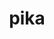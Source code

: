 ---
title: "pika"
layout: cache
categories: [package, develop]
meta: {"versions": ["0.22.1", "0.22.2"], "compilers": ["gcc@=11.4.0"], "oss": ["ubuntu20.04", "ubuntu22.04"], "platforms": ["linux"], "targets": ["neoverse_v1", "neoverse_v2", "x86_64_v3"], "stacks": ["e4s", "e4s-neoverse-v2", "e4s-neoverse_v1", "root"], "num_specs": 12, "num_specs_by_stack": {"root": 12, "e4s-neoverse_v1": 4, "e4s": 4, "e4s-neoverse-v2": 4}}
spec_details: [{"hash": "4rzyjj34pijfxrbnx472rs7f4n3ca4gj", "compiler": "gcc@=11.4.0", "versions": ["0.22.2"], "os": "ubuntu20.04", "platform": "linux", "target": "neoverse_v1", "variants": ["~apex", "build_system=cmake", "build_type=Release", "~cuda", "cxxstd=17", "~examples", "generator=ninja", "~generic_coroutines", "~ipo", "malloc=mimalloc", "+mpi", "~rocm", "~sanitizers", "~stdexec", "~tracy"], "stacks": ["root", "e4s-neoverse_v1"], "size": "-", "tarball": "https://binaries.spack.io/develop/build_cache/linux-ubuntu20.04-neoverse_v1/gcc-11.4.0/pika-0.22.2/linux-ubuntu20.04-neoverse_v1-gcc-11.4.0-pika-0.22.2-4rzyjj34pijfxrbnx472rs7f4n3ca4gj.spack"}, {"hash": "xcr2gmfbbflgcb2r4kvbocqwl5iko3e4", "compiler": "gcc@=11.4.0", "versions": ["0.22.2"], "os": "ubuntu20.04", "platform": "linux", "target": "neoverse_v1", "variants": ["~apex", "build_system=cmake", "build_type=Release", "~cuda", "cxxstd=17", "~examples", "generator=ninja", "~generic_coroutines", "~ipo", "malloc=mimalloc", "+mpi", "~rocm", "~stdexec", "~tracy"], "stacks": ["root", "e4s-neoverse_v1"], "size": "-", "tarball": "https://binaries.spack.io/develop/build_cache/linux-ubuntu20.04-neoverse_v1/gcc-11.4.0/pika-0.22.2/linux-ubuntu20.04-neoverse_v1-gcc-11.4.0-pika-0.22.2-xcr2gmfbbflgcb2r4kvbocqwl5iko3e4.spack"}, {"hash": "n4vffdccjzmzgbryxgcslr5mfqldz2bc", "compiler": "gcc@=11.4.0", "versions": ["0.22.1"], "os": "ubuntu20.04", "platform": "linux", "target": "neoverse_v1", "variants": ["~apex", "build_system=cmake", "build_type=Release", "~cuda", "cxxstd=17", "~examples", "generator=ninja", "~generic_coroutines", "~ipo", "malloc=mimalloc", "+mpi", "~rocm", "~stdexec", "~tracy"], "stacks": ["root", "e4s-neoverse_v1"], "size": "-", "tarball": "https://binaries.spack.io/develop/build_cache/linux-ubuntu20.04-neoverse_v1/gcc-11.4.0/pika-0.22.1/linux-ubuntu20.04-neoverse_v1-gcc-11.4.0-pika-0.22.1-n4vffdccjzmzgbryxgcslr5mfqldz2bc.spack"}, {"hash": "ir2ii57pjjg6udc3xy52mkhczwxy5t75", "compiler": "gcc@=11.4.0", "versions": ["0.22.1"], "os": "ubuntu20.04", "platform": "linux", "target": "neoverse_v1", "variants": ["~apex", "build_system=cmake", "build_type=Release", "~cuda", "cxxstd=17", "~examples", "generator=ninja", "~generic_coroutines", "~ipo", "malloc=mimalloc", "+mpi", "~rocm", "~stdexec", "~tracy"], "stacks": ["root", "e4s-neoverse_v1"], "size": "-", "tarball": "https://binaries.spack.io/develop/build_cache/linux-ubuntu20.04-neoverse_v1/gcc-11.4.0/pika-0.22.1/linux-ubuntu20.04-neoverse_v1-gcc-11.4.0-pika-0.22.1-ir2ii57pjjg6udc3xy52mkhczwxy5t75.spack"}, {"hash": "zpuo7o6x3saetjz4c7pdv6qr2o67ywhr", "compiler": "gcc@=11.4.0", "versions": ["0.22.2"], "os": "ubuntu20.04", "platform": "linux", "target": "x86_64_v3", "variants": ["~apex", "build_system=cmake", "build_type=Release", "~cuda", "cxxstd=17", "~examples", "generator=ninja", "~generic_coroutines", "~ipo", "malloc=mimalloc", "+mpi", "~rocm", "~sanitizers", "~stdexec", "~tracy"], "stacks": ["e4s", "root"], "size": "-", "tarball": "https://binaries.spack.io/develop/build_cache/linux-ubuntu20.04-x86_64_v3/gcc-11.4.0/pika-0.22.2/linux-ubuntu20.04-x86_64_v3-gcc-11.4.0-pika-0.22.2-zpuo7o6x3saetjz4c7pdv6qr2o67ywhr.spack"}, {"hash": "4g2czj3xmrkxnuxzqir3puwjuhvqerem", "compiler": "gcc@=11.4.0", "versions": ["0.22.1"], "os": "ubuntu20.04", "platform": "linux", "target": "x86_64_v3", "variants": ["~apex", "build_system=cmake", "build_type=Release", "~cuda", "cxxstd=17", "~examples", "generator=ninja", "~generic_coroutines", "~ipo", "malloc=mimalloc", "+mpi", "~rocm", "~stdexec", "~tracy"], "stacks": ["e4s", "root"], "size": "-", "tarball": "https://binaries.spack.io/develop/build_cache/linux-ubuntu20.04-x86_64_v3/gcc-11.4.0/pika-0.22.1/linux-ubuntu20.04-x86_64_v3-gcc-11.4.0-pika-0.22.1-4g2czj3xmrkxnuxzqir3puwjuhvqerem.spack"}, {"hash": "yxe5k4ny2i7zpmqp5xsjmmdjgvppf2sn", "compiler": "gcc@=11.4.0", "versions": ["0.22.2"], "os": "ubuntu20.04", "platform": "linux", "target": "x86_64_v3", "variants": ["~apex", "build_system=cmake", "build_type=Release", "~cuda", "cxxstd=17", "~examples", "generator=ninja", "~generic_coroutines", "~ipo", "malloc=mimalloc", "+mpi", "~rocm", "~stdexec", "~tracy"], "stacks": ["e4s", "root"], "size": "-", "tarball": "https://binaries.spack.io/develop/build_cache/linux-ubuntu20.04-x86_64_v3/gcc-11.4.0/pika-0.22.2/linux-ubuntu20.04-x86_64_v3-gcc-11.4.0-pika-0.22.2-yxe5k4ny2i7zpmqp5xsjmmdjgvppf2sn.spack"}, {"hash": "sfofd4whfnjjhrvxj4gbkhcpqqfaqj6l", "compiler": "gcc@=11.4.0", "versions": ["0.22.1"], "os": "ubuntu20.04", "platform": "linux", "target": "x86_64_v3", "variants": ["~apex", "build_system=cmake", "build_type=Release", "~cuda", "cxxstd=17", "~examples", "generator=ninja", "~generic_coroutines", "~ipo", "malloc=mimalloc", "+mpi", "~rocm", "~stdexec", "~tracy"], "stacks": ["e4s", "root"], "size": "-", "tarball": "https://binaries.spack.io/develop/build_cache/linux-ubuntu20.04-x86_64_v3/gcc-11.4.0/pika-0.22.1/linux-ubuntu20.04-x86_64_v3-gcc-11.4.0-pika-0.22.1-sfofd4whfnjjhrvxj4gbkhcpqqfaqj6l.spack"}, {"hash": "yku7pqvfvclhkm5kmdfcsdlpaco2dhea", "compiler": "gcc@=11.4.0", "versions": ["0.22.2"], "os": "ubuntu22.04", "platform": "linux", "target": "neoverse_v2", "variants": ["~apex", "build_system=cmake", "build_type=Release", "~cuda", "cxxstd=17", "~examples", "generator=ninja", "~generic_coroutines", "~ipo", "malloc=mimalloc", "+mpi", "~rocm", "~stdexec", "~tracy"], "stacks": ["e4s-neoverse-v2", "root"], "size": "-", "tarball": "https://binaries.spack.io/develop/build_cache/linux-ubuntu22.04-neoverse_v2/gcc-11.4.0/pika-0.22.2/linux-ubuntu22.04-neoverse_v2-gcc-11.4.0-pika-0.22.2-yku7pqvfvclhkm5kmdfcsdlpaco2dhea.spack"}, {"hash": "vfvnxrltpgue5bcj4xejaichfzivfm6n", "compiler": "gcc@=11.4.0", "versions": ["0.22.1"], "os": "ubuntu22.04", "platform": "linux", "target": "neoverse_v2", "variants": ["~apex", "build_system=cmake", "build_type=Release", "~cuda", "cxxstd=17", "~examples", "generator=ninja", "~generic_coroutines", "~ipo", "malloc=mimalloc", "+mpi", "~rocm", "~stdexec", "~tracy"], "stacks": ["e4s-neoverse-v2", "root"], "size": "-", "tarball": "https://binaries.spack.io/develop/build_cache/linux-ubuntu22.04-neoverse_v2/gcc-11.4.0/pika-0.22.1/linux-ubuntu22.04-neoverse_v2-gcc-11.4.0-pika-0.22.1-vfvnxrltpgue5bcj4xejaichfzivfm6n.spack"}, {"hash": "npo53bzgvybz4fkh43gjhzabxssb6bmp", "compiler": "gcc@=11.4.0", "versions": ["0.22.1"], "os": "ubuntu22.04", "platform": "linux", "target": "neoverse_v2", "variants": ["~apex", "build_system=cmake", "build_type=Release", "~cuda", "cxxstd=17", "~examples", "generator=ninja", "~generic_coroutines", "~ipo", "malloc=mimalloc", "+mpi", "~rocm", "~stdexec", "~tracy"], "stacks": ["e4s-neoverse-v2", "root"], "size": "-", "tarball": "https://binaries.spack.io/develop/build_cache/linux-ubuntu22.04-neoverse_v2/gcc-11.4.0/pika-0.22.1/linux-ubuntu22.04-neoverse_v2-gcc-11.4.0-pika-0.22.1-npo53bzgvybz4fkh43gjhzabxssb6bmp.spack"}, {"hash": "3g5tu5d4hkuau2utbfi4og3xehzlpfv5", "compiler": "gcc@=11.4.0", "versions": ["0.22.2"], "os": "ubuntu22.04", "platform": "linux", "target": "neoverse_v2", "variants": ["~apex", "build_system=cmake", "build_type=Release", "~cuda", "cxxstd=17", "~examples", "generator=ninja", "~generic_coroutines", "~ipo", "malloc=mimalloc", "+mpi", "~rocm", "~sanitizers", "~stdexec", "~tracy"], "stacks": ["e4s-neoverse-v2", "root"], "size": "-", "tarball": "https://binaries.spack.io/develop/build_cache/linux-ubuntu22.04-neoverse_v2/gcc-11.4.0/pika-0.22.2/linux-ubuntu22.04-neoverse_v2-gcc-11.4.0-pika-0.22.2-3g5tu5d4hkuau2utbfi4og3xehzlpfv5.spack"}]
---
